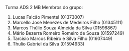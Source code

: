 Turma ADS 2 MB
Membros do grupo:
1. Lucas Falcão Pimentel (01373007)
2. Marcello José Menezes de Medeiros Filho (01345111)
3. Marcos Thúlio Souza Almeida da Silva (01596867)
4. Mário Bezerra Romeiro Romeiro de Souza (01597249)
5. Tarcísio Marcos Ribeiro e Silva Filho (01607449)
6. Thulio Gabriel da Silva (01594933)
